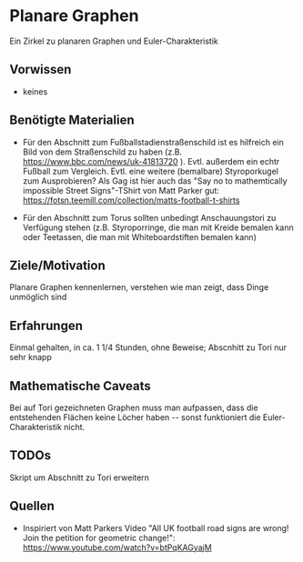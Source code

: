 # Planare Graphen #

Ein Zirkel zu planaren Graphen und Euler-Charakteristik


## Vorwissen ##

* keines


## Benötigte Materialien ##

* Für den Abschnitt zum Fußballstadienstraßenschild ist es hilfreich ein Bild von dem Straßenschild zu haben (z.B. https://www.bbc.com/news/uk-41813720 ). Evtl. außerdem ein echtr Fußball zum Vergleich. Evtl. eine weitere (bemalbare) Styroporkugel zum Ausprobieren?
Als Gag ist hier auch das "Say no to mathemtically impossible Street Signs"-TShirt von Matt Parker gut: https://fotsn.teemill.com/collection/matts-football-t-shirts

* Für den Abschnitt zum Torus sollten unbedingt Anschauungstori zu Verfügung stehen (z.B. Styroporringe, die man mit Kreide bemalen kann oder Teetassen, die man mit Whiteboardstiften bemalen kann)


## Ziele/Motivation ##

Planare Graphen kennenlernen, verstehen wie man zeigt, dass Dinge unmöglich sind


## Erfahrungen ##

Einmal gehalten, in ca. 1 1/4 Stunden, ohne Beweise; Abscnhitt zu Tori nur sehr knapp


## Mathematische Caveats ##

Bei auf Tori gezeichneten Graphen muss man aufpassen, dass die entstehenden Flächen keine Löcher haben -- sonst funktioniert die Euler-Charakteristik nicht. 


## TODOs ##

Skript um Abschnitt zu Tori erweitern


## Quellen ##

* Inspiriert von Matt Parkers Video "All UK football road signs are wrong! Join the petition for geometric change!": https://www.youtube.com/watch?v=btPqKAGyajM